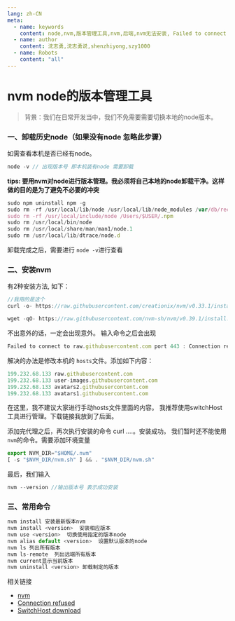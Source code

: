 ```yaml
---
lang: zh-CN
meta:
  - name: keywords
    content: node,nvm,版本管理工具,nvm,后端,nvm无法安装, Failed to connect to raw.githubusercontent.com port 443',Connection refused,SwitchHost,下载
  - name: author
    content: 沈志勇,沈志勇说,shenzhiyong,szy1000
  - name: Robots 
    content: "all"
---
```


# nvm node的版本管理工具

> 背景：我们在日常开发当中，我们不免需要需要切换本地的node版本。


### 一、卸载历史node（如果没有node 忽略此步骤）

如需查看本机是否已经有node。

```javascript
node -v // 出现版本号 即本机装有node 需要卸载
```

**tips: 要用nvm对node进行版本管理。我必须将自己本地的node卸载干净。这样做的目的是为了避免不必要的冲突**

```javascript
sudo npm uninstall npm -g 
sudo rm -rf /usr/local/lib/node /usr/local/lib/node_modules /var/db/receipts/org.nodejs.*
sudo rm -rf /usr/local/include/node /Users/$USER/.npm
sudo rm /usr/local/bin/node
sudo rm /usr/local/share/man/man1/node.1
sudo rm /usr/local/lib/dtrace/node.d
```

卸载完成之后，需要进行 <code>node -v</code>进行查看


### 二、安装nvm

有2种安装方法, 如下：

```javascript 
//我用的是这个
curl -o- https://raw.githubusercontent.com/creationix/nvm/v0.33.1/install.sh | bash
```


```javascript
wget -qO- https://raw.githubusercontent.com/nvm-sh/nvm/v0.39.1/install.sh | bash
```

不出意外的话，一定会出现意外。 输入命令之后会出现

```javascript
Failed to connect to raw.githubusercontent.com port 443 : Connection refused
```

解决的办法是修改本机的 <code>hosts</code>文件。添加如下内容：

```javascript
199.232.68.133 raw.githubusercontent.com
199.232.68.133 user-images.githubusercontent.com
199.232.68.133 avatars2.githubusercontent.com
199.232.68.133 avatars1.githubusercontent.com
```

在这里，我不建议大家进行手动hosts文件里面的内容。 我推荐使用switchHost工具进行管理。下载链接我放到了后面。

添加完代理之后，再次执行安装的命令 curl ....。安装成功。
我们暂时还不能使用 <code>nvm</code>的命令。需要添加环境变量

```javascript
export NVM_DIR="$HOME/.nvm"
[ -s "$NVM_DIR/nvm.sh" ] && . "$NVM_DIR/nvm.sh"
```

最后，我们输入

```javascript
nvm --version //输出版本号 表示成功安装
```


### 三、常用命令

```javascript
nvm install 安装最新版本nvm
nvm install <version>  安装相应版本
nvm use <version>  切换使用指定的版本node
nvm alias default <version>  设置默认版本的node
nvm ls 列出所有版本
nvm ls-remote  列出远端所有版本
nvm current显示当前版本
nvm uninstall <version> 卸载制定的版本
```


相关链接

* [nvm](https://github.com/nvm-sh/nvm#installing-and-updating)
* [Connection refused](https://github.com/hawtim/hawtim.github.io/issues/10)
* [SwitchHost download](https://github.com/oldj/SwitchHosts/releases)


<contact></contact>
